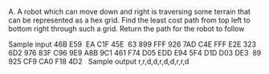 A. A robot which can move down and right is traversing some terrain that can be represented as a hex grid. Find the least cost path from top left to bottom right through such a grid. Return the path for the robot to follow

Sample input
46B E59  EA C1F 45E  63
899 FFF 926 7AD C4E FFF
E2E 323 6D2 976 83F C96
9E9 A8B 9C1 461 F74 D05
EDD E94 5F4 D1D D03 DE3
 89 925 CF9 CA0 F18 4D2
 
Sample output
r,r,d,d,r,d,d,r,r,d

